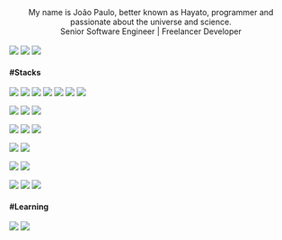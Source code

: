 <div align="center">
	My name is João Paulo, better known as Hayato, programmer and passionate about the universe and science.<br />
	Senior Software Engineer | Freelancer Developer
</div>

<br />

<div>
	<a href="https://twitter.com/hayatocode" target="_blank"><img src="https://img.shields.io/badge/Twitter-00ACEE?style=for-the-badge&logo=x&logoColor=white"></a>
	<a href="https://instagram.com/hayatocode" target="_blank"><img src="https://img.shields.io/badge/Instagram-E1306C?style=for-the-badge&logo=instagram&logoColor=white"></a>
	<a href="https://linkedin.com/in/hayatocode" target="_blank"><img src="https://img.shields.io/badge/LinkedIn-0E76A8?style=for-the-badge&logo=linkedin&logoColor=white"></a>
</div>

#### #Stacks

![](https://img.shields.io/badge/Angular-FFFFFF?&style=flat&logo=angular&logoColor=red)
![](https://img.shields.io/badge/Next.js-000000?&style=flat&logo=next.js)
![](https://img.shields.io/badge/Hono-white?&style=flat&logo=hono)
![](https://img.shields.io/badge/AdonisJS-5A45FF?style=flat&logo=adonisjs)
![](https://img.shields.io/badge/Laravel-fff?style=flat&logo=laravel)
![](https://img.shields.io/badge/HTML5-E96228?style=flat&logo=html5&logoColor=white)
![](https://img.shields.io/badge/CSS3-264DE4?style=flat&logo=css3&logoColor=white)

![](https://img.shields.io/badge/Socket.IO-FFFFFF?style=flat&logo=socket.io&logoColor=black)
![](https://img.shields.io/badge/Zod-274D82?style=flat&logo=zod)
![](https://img.shields.io/badge/Prisma-FFFFFF?style=flat&logo=prisma&logoColor=0C344B)

![](https://img.shields.io/badge/TypeScript-007ACC?style=flat&logo=typescript&logoColor=white)
![](https://img.shields.io/badge/JavaScript-F0DC4E?style=flat&logo=javascript&logoColor=white)
![](https://img.shields.io/badge/PHP-6F73A7?style=flat&logo=php&logoColor=white)

![](https://img.shields.io/badge/MySQL-1D4A65?style=flat&logo=mysql&logoColor=white)
![](https://img.shields.io/badge/SQLite-43A2DC?style=flat&logo=sqlite&logoColor=003B57)

![](https://img.shields.io/badge/CloudFlare-FFFFFF?style=flat&logo=cloudflare)
![](https://img.shields.io/badge/PlanetScale-FFFFFF?style=flat&logo=planetscale&logoColor=black)

![](https://img.shields.io/badge/Linux-FFFFFF?style=flat&logo=linux&logoColor=black)
![](https://img.shields.io/badge/Windows-0074CD?style=flat&logo=windows)
![](https://img.shields.io/badge/Android-3BD481?style=flat&logo=android&logoColor=white)

#### #Learning

![](https://img.shields.io/badge/Java-E06C00?style=flat&logo=openjdk&logoColor=white)
![](https://img.shields.io/badge/ruby-9B111E?style=flat&logo=ruby&logoColor=white)
